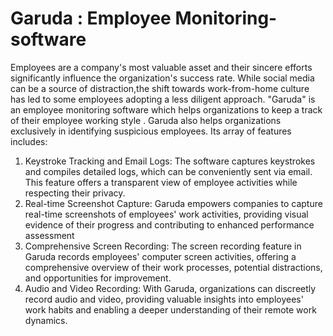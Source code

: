 # Garuda : Employee Monitoring-software
Employees are a company's most valuable asset and their sincere efforts significantly influence the organization's success rate. While social media can be a source of distraction,the shift towards work-from-home culture has led to some employees adopting a less diligent approach. 
"Garuda" is an employee monitoring software which helps organizations to keep a track of their employee working  style . Garuda also helps organizations exclusively in identifying suspicious employees.
Its array of features includes:
1) Keystroke Tracking and Email Logs: The software captures keystrokes and compiles detailed logs, which can be conveniently sent via email. This feature offers a transparent view of employee activities while respecting their privacy.
2) Real-time Screenshot Capture: Garuda empowers companies to capture real-time screenshots of employees' work activities, providing visual evidence of their progress and contributing to enhanced performance assessment
3) Comprehensive Screen Recording: The screen recording feature in Garuda records employees' computer screen activities, offering a comprehensive overview of their work processes, potential distractions, and opportunities for improvement.
4) Audio and Video Recording: With Garuda, organizations can discreetly record audio and video, providing valuable insights into employees' work habits and enabling a deeper understanding of their remote work dynamics.
   
